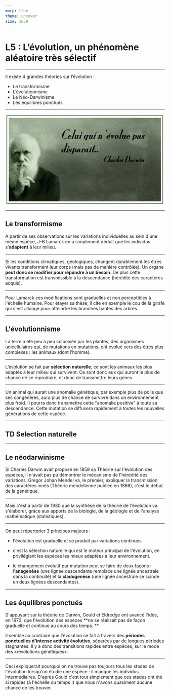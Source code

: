 ```yaml
---
marp: true
theme: uncover
size: 16:9
---
```

<!-- paginate: true -->

# L5 : L’évolution, un phénomène aléatoire très sélectif

---


Il existe 4 grandes théories sur l’évolution : 
- Le transformisme
- L’évolutionnisme
- Le Néo-Darwinisme
- Les équilibres ponctués

---

![bg fit](../Ressources/Photos/Darwin.png)

---

## Le transformisme

A partir de ses observations sur les variations individuelles au sein d'une même espèce, J-B Lamarck en a simplement déduit que les individus s'**adaptent** à leur milieu. 


---

Si les conditions climatiques, géologiques, changent durablement les êtres vivants transforment leur corps (mais pas de manière contrôlée). Un organe **peut donc se modifier pour répondre à un besoin**. De plus cette transformation est transmissible à la descendance (hérédité des caractères acquis).


---


Pour Lamarck ces modifications sont graduelles et non perceptibles à l'échelle humaine.
Pour étayer sa thèse, il cite en exemple le cou de la girafe qui s'est allongé pour atteindre les branches hautes des arbres.

--- 

## L'évolutionnisme

La terre a été peu à peu colonisée par les plantes, des organismes unicellulaires qui, de mutations en mutations, ont évolué vers des êtres plus complexes : les animaux (dont l’homme).

---


L’évolution se fait par **sélection naturelle**, ce sont les animaux les plus adaptés à leur milieu qui survivent. Ce sont donc eux qui auront le plus de chance de se reproduire, et donc de transmettre leurs gènes. 

---

Un animal qui aurait une anomalie génétique, par exemple plus de poils que ses congénères, aura plus de chance de survivre dans un environnement plus froid. Il pourra donc transmettre cette "anomalie positive" à toute sa descendance. Cette mutation se diffusera rapidement à toutes les nouvelles générations de cette espèce. 


---

## TD Selection naturelle

---

## Le néodarwinisme

Si Charles Darwin avait proposé en 1859 sa Théorie sur l'évolution des espèces, il n'avait pas pu démontrer le mécanisme de l'hérédité des variations. 
Gregor Johan Mendel va, le premier, expliquer la transmission des caractères innés (Théorie mendelienne publiée en 1866), c'est le début de la génétique. 

---

Mais c'est à partir de 1930 que la synthèse de la théorie de l'évolution va s'élaborer, grâce aux apports de la biologie, de la géologie et de l'analyse mathématique (statistiques). 

---

On peut répertorier 3 principes majeurs : 

- l'évolution est graduelle et se produit par variations continues

- c'est la sélection naturelle qui est le moteur principal de l'évolution, en privilégiant les espèces les mieux adaptées à leur environnement. 

- le changement évolutif par mutation peut se faire de deux façons : l'**anagenèse** (une lignée descendante remplace une lignée ancestrale dans la continuité) et la **cladogenèse** (une lignée ancestrale se scinde en deux lignées descendantes).

---

## Les équilibres ponctués 

S'appuyant sur la théorie de Darwin, Gould et Eldredge ont avancé l'idée, en 1972, que l'évolution des espèces **ne se réalisait pas de façon graduelle et continue au cours des temps. **

Il semble au contraire que l'évolution se fait à travers des **périodes ponctuelles d'intense activité évolutive**, séparées par de longues périodes stagnantes. Il y a donc des transitions rapides entre espèces, sur le mode des «révolutions génétiques». 

---

Ceci expliquerait pourquoi on ne trouve pas toujours tous les stades de l'évolution lorsqu'on étudie une espèce : il manque les individus intermédiaires.
D'après Gould c'est tout simplement que ces stades ont été si rapides (à l'échelle du temps !) que nous n'avons quasiment aucune chance de les trouver.




